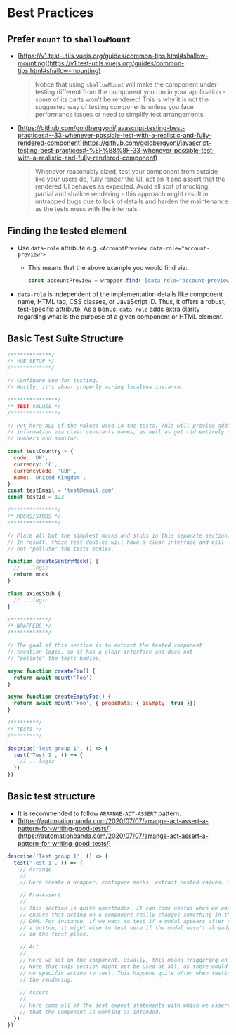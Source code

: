 # Best Practices

## Prefer `mount` to `shallowMount`

- [https://v1.test-utils.vuejs.org/guides/common-tips.html#shallow-mounting](https://v1.test-utils.vuejs.org/guides/common-tips.html#shallow-mounting)

  > Notice that using `shallowMount` will make the component under testing
  different from the component you run in your application – some of
  its parts won't be rendered! This is why it is not the suggested way of
  testing components unless you face performance issues or need to simplify
  test arrangements.

- [https://github.com/goldbergyoni/javascript-testing-best-practices#-️-33-whenever-possible-test-with-a-realistic-and-fully-rendered-component](https://github.com/goldbergyoni/javascript-testing-best-practices#-%EF%B8%8F-33-whenever-possible-test-with-a-realistic-and-fully-rendered-component)

  > Whenever reasonably sized, test your component from outside like your
  users do, fully render the UI, act on it and assert that the rendered UI
  behaves as expected. Avoid all sort of mocking, partial and shallow
  rendering - this approach might result in untrapped bugs due to lack of
  details and harden the maintenance as the tests mess with the internals.

## Finding the tested element

- Use `data-role` attribute e.g. `<AccountPreview data-role="account-preview">`

    - This means that the above example you would find via:

        ```js
        const accountPreview = wrapper.find('[data-role="account-preview"]')
        ```

- `data-role` is independent of the implementation details like component
  name, HTML tag, CSS classes, or JavaScript ID. Thus, it offers a robust,
  test-specific attribute. As a bonus, `data-role` adds extra clarity regarding
  what is the purpose of a given component or HTML element.

## Basic Test Suite Structure

```js
/*************/
/* VUE SETUP */
/*************/

// Configure Vue for testing.
// Mostly, it's about properly wiring localVue instance.

/***************/
/* TEST VALUES */
/***************/

// Put here ALL of the values used in the tests. This will provide additional 
// information via clear constants names, as well as get rid entirely of magical 
// numbers and similar.

const testCountry = {
  code: 'UK',
  currency: '£',
  currencyCode: 'GBP',
  name: 'United Kingdom',
}
const testEmail = 'test@email.com'
const testId = 123

/***************/
/* MOCKS/STUBS */
/***************/

// Place all but the simplest mocks and stubs in this separate section.
// In result, those test doubles will have a clear interface and will 
// not "pollute" the tests bodies.

function createSentryMock() {
  // ...logic
  return mock
}

class axiosStub {
  // ...logic
}

/************/
/* WRAPPERS */
/************/

// The goal of this section is to extract the tested component
// creation logic, so it has a clear interface and does not 
// "pollute" the tests bodies.

async function createFoo() {
  return await mount('Foo')
}

async function createEmptyFoo() {
  return await mount('Foo', { propsData: { isEmpty: true }})
}

/*********/
/* TESTS */
/*********/

describe('Test group 1', () => {
  test('Test 1', () => {
    // ...logic
  })
})
```

## Basic test structure

- It is recommended to follow `ARRANGE-ACT-ASSERT` pattern.
- [https://automationpanda.com/2020/07/07/arrange-act-assert-a-pattern-for-writing-good-tests/](https://automationpanda.com/2020/07/07/arrange-act-assert-a-pattern-for-writing-good-tests/)

```js
describe('Test group 1', () => {
  test('Test 1', () => {
    // Arrange
    //
    // Here create a wrapper, configure mocks, extract nested values, etc.

    // Pre-Assert
    //
    // This section is quite unorthodox. It can come useful when we want to 
    // ensure that acting on a component really changes something in the 
    // DOM. For instance, if we want to test if a modal appears after clicking
    // a button, it might wise to test here if the modal wasn't already rendered 
    // in the first place.

    // Act
    //
    // Here we act on the component. Usually, this means triggering an action.
    // Note that this section might not be used at all, as there would be 
    // no specific action to test. This happens quite often when testing 
    // the rendering.

    // Assert
    //
    // Here come all of the jest expect statements with which we assert
    // that the component is working as intended.
  })
})
```
